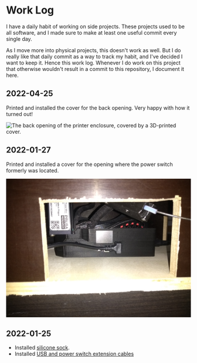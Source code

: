 # Work Log

I have a daily habit of working on side projects. These projects used to be all software, and I made sure to make at least one useful commit every single day.

As I move more into physical projects, this doesn't work as well. But I do really like that daily commit as a way to track my habit, and I've decided I want to keep it. Hence this work log. Whenever I do work on this project that otherwise wouldn't result in a commit to this repository, I document it here.


## 2022-04-25

Printed and installed the cover for the back opening. Very happy with how it turned out!

![The back opening of the printer enclosure, covered by a 3D-printed cover.](work-log/2022-04-25.jpg)


## 2022-01-27

Printed and installed a cover for the opening where the power switch formerly was located.

![3D-printed cover covering an opening on the Prusa Mini's electronics enclosure, where the power switch used to be](work-log/2022-01-27.jpg)


## 2022-01-25

- Installed [silicone sock](https://shop.levendigdsgn.com/products/silicone-sock-x-for-prusa-mini).
- Installed [USB and power switch extension cables](https://shop.levendigdsgn.com/collections/prusa-mini-mods-upgrades/products/usb-powerswitch-extension-cable-prusa-mini)
